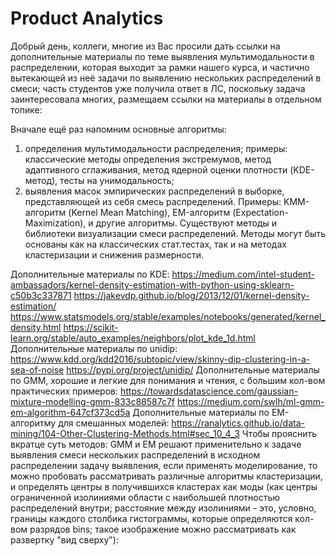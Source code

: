 # Product Analytics

Добрый день, коллеги,
многие из Вас просили дать ссылки на дополнительные материалы по теме выявления мультимодальности в распределении, которая выходит за рамки нашего курса, и частично вытекающей из неё задачи по выявлению нескольких распределений в смеси; часть студентов уже получила ответ в ЛС, поскольку задача заинтересовала многих, размещаем ссылки на материалы в отдельном топике:

Вначале ещё раз напомним основные алгоритмы:
1) определения мультимодальности распределения;
примеры: классические методы определения экстремумов, метод адаптивного сглаживания, метод ядерной оценки плотности (KDE-метод), тесты на унимодальность;
2) выявления масок эмпирических распределений в выборке, представляющей из себя смесь распределений.
Примеры: KMM-алгоритм (Kernel Mean Matching), EM-алгоритм (Expectation-Maximization), и другие алгоритмы.
Существуют методы и библиотеки визуализации смеси распределений.
Методы могут быть основаны как на классических стат.тестах, так и на методах кластеризации и снижения размерности.

Дополнительные материалы по KDE:
https://medium.com/intel-student-ambassadors/kernel-density-estimation-with-python-using-sklearn-c50b3c337871
https://jakevdp.github.io/blog/2013/12/01/kernel-density-estimation/
https://www.statsmodels.org/stable/examples/notebooks/generated/kernel_density.html
https://scikit-learn.org/stable/auto_examples/neighbors/plot_kde_1d.html
Дополнительные материалы по unidip:
https://www.kdd.org/kdd2016/subtopic/view/skinny-dip-clustering-in-a-sea-of-noise
https://pypi.org/project/unidip/
Дополнительные материалы по GMM, хорошие и легкие для понимания и чтения, с большим кол-вом практических примеров:
https://towardsdatascience.com/gaussian-mixture-modelling-gmm-833c88587c7f
https://medium.com/swlh/ml-gmm-em-algorithm-647cf373cd5a
Дополнительные материалы по EM-алгоритму для смешанных моделей:
https://ranalytics.github.io/data-mining/104-Other-Clustering-Methods.html#sec_10_4_3
Чтобы прояснить вкратце суть методов: GMM и EM решают применительно к задаче выявления смеси нескольких распределений в исходном распределении задачу выявления, если применять моделирование, то можно пробовать рассматривать различные алгоритмы кластеризации, и определять центры в получившихся кластерах как моды (как центры ограниченной изолиниями области с наибольшей плотностью распределений внутри; расстояние между изолиниями - это, условно, границы каждого столбика гистограммы, которые определяются кол-вом разрядов bins; такое изображение можно рассматривать как развертку "вид сверху"):

